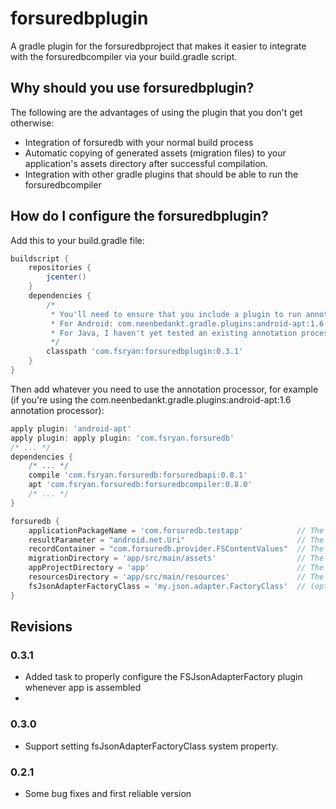 # forsuredbplugin
A gradle plugin for the forsuredbproject that makes it easier to integrate with the forsuredbcompiler via your build.gradle script.

## Why should you use forsuredbplugin?
The following are the advantages of using the plugin that you don't get otherwise:

* Integration of forsuredb with your normal build process
* Automatic copying of generated assets (migration files) to your application's assets directory after successful compilation.
* Integration with other gradle plugins that should be able to run the forsuredbcompiler

## How do I configure the forsuredbplugin?
Add this to your build.gradle file:
```groovy
buildscript {
    repositories {
        jcenter()
    }
    dependencies {
        /*
         * You'll need to ensure that you include a plugin to run annotation processing.
         * For Android: com.neenbedankt.gradle.plugins:android-apt:1.6 seems to work well.
         * For Java, I haven't yet tested an existing annotation processor plugin, so I can't make a suggestion.
         */
        classpath 'com.fsryan:forsuredbplugin:0.3.1'
    }
}
```

Then add whatever you need to use the annotation processor, for example (if you're using the com.neenbedankt.gradle.plugins:android-apt:1.6 annotation processor):
```groovy
apply plugin: 'android-apt'
apply plugin: apply plugin: 'com.fsryan.forsuredb'
/* ... */
dependencies {
    /* ... */
    compile 'com.fsryan.forsuredb:forsuredbapi:0.8.1'
    apt 'com.fsryan.forsuredb:forsuredbcompiler:0.8.0'
    /* ... */
}

forsuredb {
    applicationPackageName = 'com.forsuredb.testapp'            // The base package for your app
    resultParameter = "android.net.Uri"                         // The class you would like to use as the result of saving records
    recordContainer = "com.forsuredb.provider.FSContentValues"  // The class you would like to put record information into before saving
    migrationDirectory = 'app/src/main/assets'                  // The assests directory for your app relative to the working directory of your build
    appProjectDirectory = 'app'                                 // The base directory for your app relative to the working directory of your build
    resourcesDirectory = 'app/src/main/resources'               // The directory that will contain META-INF/services so that your plugins can get picked up at runtime
    fsJsonAdapterFactoryClass = 'my.json.adapter.FactoryClass'  // (optional) A class implementing FSJsonAdapterFactory used to create your own custom Gson object for Doc Store serialization/deserialization
}
```

## Revisions
### 0.3.1
- Added task to properly configure the FSJsonAdapterFactory plugin whenever app is assembled
- 
### 0.3.0
- Support setting fsJsonAdapterFactoryClass system property.

### 0.2.1
- Some bug fixes and first reliable version
